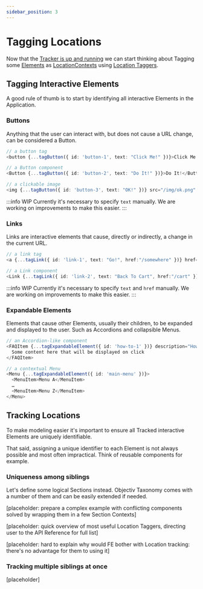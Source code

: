 ```yaml
---
sidebar_position: 3
---
```


# Tagging Locations

Now that the [Tracker is up and running](/tracking/how-to-guides/react/getting-started.md) we can start thinking about Tagging some [Elements](/tracking/core-concepts/tagging.md#elements) as [LocationContexts](/taxonomy/location-contexts/overview.md) using [Location Taggers](/tracking/api-reference/location-taggers/overview.md).  

## Tagging Interactive Elements
A good rule of thumb is to start by identifying all interactive Elements in the Application. 

### Buttons
Anything that the user can interact with, but does not cause a URL change, can be considered a Button. 

```typescript jsx
// a button tag 
<button {...tagButton({ id: 'button-1', text: "Click Me!" })}>Click Me!</button>

// a Button component 
<Button {...tagButton({ id: 'button-2', text: "Do It!" })}>Do It!</Button>

// a clickable image
<img {...tagButton({ id: 'button-3', text: "OK!" })} src="/img/ok.png" alt="OK!" />
```

:::info WIP
Currently it's necessary to specify `text` manually. We are working on improvements to make this easier.
:::


### Links
Links are interactive elements that cause, directly or indirectly, a change in the current URL.

```typescript jsx
// a link tag 
<a {...tagLink({ id: 'link-1', text: "Go!", href:"/somewhere" })} href="/somewhere">Go!</a>

// a Link component 
<Link {...tagLink({ id: 'link-2', text: "Back To Cart", href:"/cart" })} to="/cart">Back</Link>
```

:::info WIP
Currently it's necessary to specify `text` and `href` manually. We are working on improvements to make this easier.
:::


### Expandable Elements
Elements that cause other Elements, usually their children, to be expanded and displayed to the user. Such as Accordions and collapsible Menus. 

```typescript jsx
// an Accordion-like component 
<FAQItem {...tagExpandableElement({ id: 'how-to-1' })} description="How to track Accordions?">
  Some content here that will be displayed on click
</FAQItem>

// a contextual Menu 
<Menu {...tagExpandableElement({ id: 'main-menu' })}>
  <MenuItem>Menu A</MenuItem>
  …
  <MenuItem>Menu Z</MenuItem>
</Menu>
```



## Tracking Locations
To make modeling easier it's important to ensure all Tracked interactive Elements are uniquely identifiable.   

That said, assigning a unique identifier to each Element is not always possible and most often impractical. Think of reusable components for example. 

### Uniqueness among siblings
Let's define some logical Sections instead. Objectiv Taxonomy comes with a number of them and can be easily extended if needed.

[placeholder: prepare a complex example with conflicting components solved by wrapping them in a few Section Contexts]

[placeholder: quick overview of most useful Location Taggers, directing user to the API Reference for full list]

[placeholder: hard to explain why would FE bother with Location tracking: there's no advantage for them to using it]

### Tracking multiple siblings at once
[placeholder]
